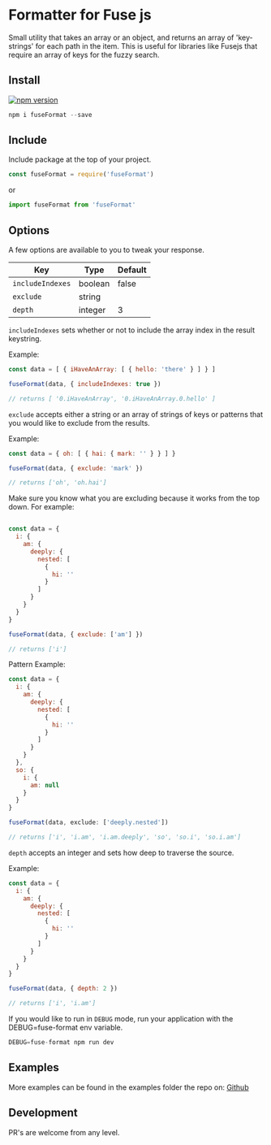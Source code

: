 # Formatter for Fuse js

Small utility that takes an array or an object, and returns an array of 'key-strings' for each path in the item. This is useful for libraries like Fusejs that require an array of keys for the fuzzy search.

## Install

[![npm version](https://badge.fury.io/js/fuse-format.svg)](https://badge.fury.io/js/fuse-format)

```js
npm i fuseFormat --save
```

## Include
Include package at the top of your project.

```js
const fuseFormat = require('fuseFormat')
```

or

```js
import fuseFormat from 'fuseFormat'
```

## Options
A few options are available to you to tweak your response.

Key | Type | Default
--- | --- | ---
`includeIndexes` | boolean | false
`exclude` | string || boolean | null
`depth` | integer | 3


`includeIndexes` sets whether or not to include the array index in the result keystring.

Example:

```js
const data = [ { iHaveAnArray: [ { hello: 'there' } ] } ]

fuseFormat(data, { includeIndexes: true })

// returns [ '0.iHaveAnArray', '0.iHaveAnArray.0.hello' ]

```

`exclude` accepts either a string or an array of strings of keys or patterns that you would like to exclude from the results.

Example: 

```js
const data = { oh: [ { hai: { mark: '' } } ] }

fuseFormat(data, { exclude: 'mark' })

// returns ['oh', 'oh.hai']
```

Make sure you know what you are excluding because it works from the top down. For example:

```js

const data = {
  i: {
    am: {
      deeply: {
        nested: [
          {
            hi: ''
          }
        ]
      }
    }
  }
}

fuseFormat(data, { exclude: ['am'] })

// returns ['i']
```

Pattern Example:

```js
const data = {
  i: {
    am: {
      deeply: {
        nested: [
          {
            hi: ''
          }
        ]
      }
    }
  },
  so: {
    i: {
      am: null
    }
  }
}

fuseFormat(data, exclude: ['deeply.nested'])

// returns ['i', 'i.am', 'i.am.deeply', 'so', 'so.i', 'so.i.am']
```


`depth` accepts an integer and sets how deep to traverse the source.

Example:

```js
const data = {
  i: {
    am: {
      deeply: {
        nested: [
          {
            hi: ''
          }
        ]
      }
    }
  }
}

fuseFormat(data, { depth: 2 })

// returns ['i', 'i.am']

```

If you would like to run in `DEBUG` mode, run your application with the DEBUG=fuse-format env variable.

```js
DEBUG=fuse-format npm run dev
```

## Examples
More examples can be found in the examples folder the repo on: [Github]

## Development
PR's are welcome from any level.


[Github]: https://github.com/wulfmann/fuse-format